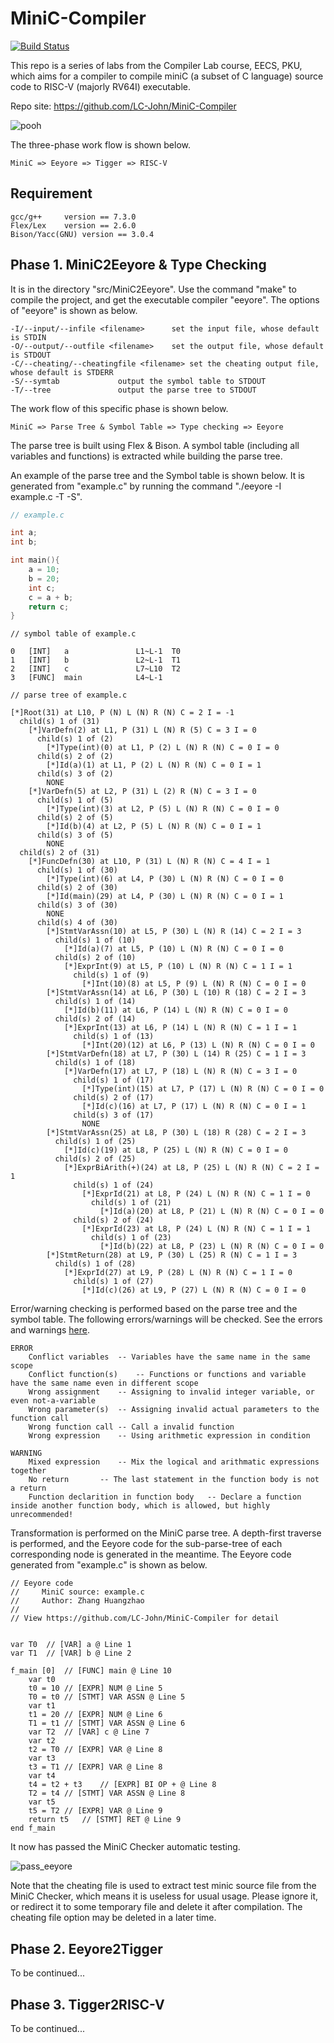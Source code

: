 # MiniC-Compiler

[![Build Status](https://travis-ci.org/LC-John/MiniC-Compiler.svg?branch=master)](https://travis-ci.org/LC-John/MiniC-Compiler)

This repo is a series of labs from the Compiler Lab course, EECS, PKU, which aims for a compiler to compile miniC (a subset of C language) source code to RISC-V (majorly RV64I) executable.

Repo site: https://github.com/LC-John/MiniC-Compiler

![pooh](images/pooh.jpg)

The three-phase work flow is shown below.

```
MiniC => Eeyore => Tigger => RISC-V
```

## Requirement

```
gcc/g++		version == 7.3.0
Flex/Lex	version == 2.6.0
Bison/Yacc(GNU)	version == 3.0.4
```

## Phase 1. MiniC2Eeyore & Type Checking

It is in the directory "src/MiniC2Eeyore". Use the command "make" to compile the project, and get the executable compiler "eeyore". The options of "eeyore" is shown as below.

```
-I/--input/--infile <filename>		set the input file, whose default is STDIN
-O/--output/--outfile <filename>	set the output file, whose default is STDOUT
-C/--cheating/--cheatingfile <filename>	set the cheating output file, whose default is STDERR
-S/--symtab				output the symbol table to STDOUT
-T/--tree				output the parse tree to STDOUT
```

The work flow of this specific phase is shown below.

```
MiniC => Parse Tree & Symbol Table => Type checking => Eeyore
```

The parse tree is built using Flex & Bison. A symbol table (including all variables and functions) is extracted while building the parse tree.

An example of the parse tree and the Symbol table is shown below. It is generated from "example.c" by running the command "./eeyore -I example.c -T -S".

```C
// example.c

int a;
int b;

int main(){
	a = 10;
	b = 20;
	int c;
	c = a + b;
	return c;
}
```
```
// symbol table of example.c

0	[INT] 	a           	L1~L-1	T0
1	[INT] 	b           	L2~L-1	T1
2	[INT] 	c           	L7~L10	T2
3	[FUNC]	main        	L4~L-1

// parse tree of example.c

[*]Root(31) at L10, P (N) L (N) R (N) C = 2 I = -1
  child(s) 1 of (31)
    [*]VarDefn(2) at L1, P (31) L (N) R (5) C = 3 I = 0
      child(s) 1 of (2)
        [*]Type(int)(0) at L1, P (2) L (N) R (N) C = 0 I = 0
      child(s) 2 of (2)
        [*]Id(a)(1) at L1, P (2) L (N) R (N) C = 0 I = 1
      child(s) 3 of (2)
        NONE
    [*]VarDefn(5) at L2, P (31) L (2) R (N) C = 3 I = 0
      child(s) 1 of (5)
        [*]Type(int)(3) at L2, P (5) L (N) R (N) C = 0 I = 0
      child(s) 2 of (5)
        [*]Id(b)(4) at L2, P (5) L (N) R (N) C = 0 I = 1
      child(s) 3 of (5)
        NONE
  child(s) 2 of (31)
    [*]FuncDefn(30) at L10, P (31) L (N) R (N) C = 4 I = 1
      child(s) 1 of (30)
        [*]Type(int)(6) at L4, P (30) L (N) R (N) C = 0 I = 0
      child(s) 2 of (30)
        [*]Id(main)(29) at L4, P (30) L (N) R (N) C = 0 I = 1
      child(s) 3 of (30)
        NONE
      child(s) 4 of (30)
        [*]StmtVarAssn(10) at L5, P (30) L (N) R (14) C = 2 I = 3
          child(s) 1 of (10)
            [*]Id(a)(7) at L5, P (10) L (N) R (N) C = 0 I = 0
          child(s) 2 of (10)
            [*]ExprInt(9) at L5, P (10) L (N) R (N) C = 1 I = 1
              child(s) 1 of (9)
                [*]Int(10)(8) at L5, P (9) L (N) R (N) C = 0 I = 0
        [*]StmtVarAssn(14) at L6, P (30) L (10) R (18) C = 2 I = 3
          child(s) 1 of (14)
            [*]Id(b)(11) at L6, P (14) L (N) R (N) C = 0 I = 0
          child(s) 2 of (14)
            [*]ExprInt(13) at L6, P (14) L (N) R (N) C = 1 I = 1
              child(s) 1 of (13)
                [*]Int(20)(12) at L6, P (13) L (N) R (N) C = 0 I = 0
        [*]StmtVarDefn(18) at L7, P (30) L (14) R (25) C = 1 I = 3
          child(s) 1 of (18)
            [*]VarDefn(17) at L7, P (18) L (N) R (N) C = 3 I = 0
              child(s) 1 of (17)
                [*]Type(int)(15) at L7, P (17) L (N) R (N) C = 0 I = 0
              child(s) 2 of (17)
                [*]Id(c)(16) at L7, P (17) L (N) R (N) C = 0 I = 1
              child(s) 3 of (17)
                NONE
        [*]StmtVarAssn(25) at L8, P (30) L (18) R (28) C = 2 I = 3
          child(s) 1 of (25)
            [*]Id(c)(19) at L8, P (25) L (N) R (N) C = 0 I = 0
          child(s) 2 of (25)
            [*]ExprBiArith(+)(24) at L8, P (25) L (N) R (N) C = 2 I = 1
              child(s) 1 of (24)
                [*]ExprId(21) at L8, P (24) L (N) R (N) C = 1 I = 0
                  child(s) 1 of (21)
                    [*]Id(a)(20) at L8, P (21) L (N) R (N) C = 0 I = 0
              child(s) 2 of (24)
                [*]ExprId(23) at L8, P (24) L (N) R (N) C = 1 I = 1
                  child(s) 1 of (23)
                    [*]Id(b)(22) at L8, P (23) L (N) R (N) C = 0 I = 0
        [*]StmtReturn(28) at L9, P (30) L (25) R (N) C = 1 I = 3
          child(s) 1 of (28)
            [*]ExprId(27) at L9, P (28) L (N) R (N) C = 1 I = 0
              child(s) 1 of (27)
                [*]Id(c)(26) at L9, P (27) L (N) R (N) C = 0 I = 0

```

Error/warning checking is performed based on the parse tree and the symbol table. The following errors/warnings will be checked. See the errors and warnings [here](/images/ew.md).

```
ERROR
	Conflict variables	-- Variables have the same name in the same scope
	Conflict function(s)	-- Functions or functions and variable have the same name even in different scope
	Wrong assignment	-- Assigning to invalid integer variable, or even not-a-variable
	Wrong parameter(s)	-- Assigning invalid actual parameters to the function call
	Wrong function call	-- Call a invalid function
	Wrong expression	-- Using arithmetic expression in condition

WARNING	
	Mixed expression	-- Mix the logical and arithmatic expressions together
	No return		-- The last statement in the function body is not a return
	Function declarition in function body	-- Declare a function inside another function body, which is allowed, but highly unrecommended!
```

Transformation is performed on the MiniC parse tree. A depth-first traverse is performed, and the Eeyore code for the sub-parse-tree of each corresponding node is generated in the meantime. The Eeyore code generated from "example.c" is shown as below.

```
// Eeyore code
//     MiniC source: example.c
//     Author: Zhang Huangzhao
//
// View https://github.com/LC-John/MiniC-Compiler for detail


var T0	// [VAR] a @ Line 1
var T1	// [VAR] b @ Line 2

f_main [0]	// [FUNC] main @ Line 10
	var t0
	t0 = 10	// [EXPR] NUM @ Line 5
	T0 = t0	// [STMT] VAR ASSN @ Line 5
	var t1
	t1 = 20	// [EXPR] NUM @ Line 6
	T1 = t1	// [STMT] VAR ASSN @ Line 6
	var T2	// [VAR] c @ Line 7
	var t2
	t2 = T0	// [EXPR] VAR @ Line 8
	var t3
	t3 = T1	// [EXPR] VAR @ Line 8
	var t4
	t4 = t2 + t3	// [EXPR] BI OP + @ Line 8
	T2 = t4	// [STMT] VAR ASSN @ Line 8
	var t5
	t5 = T2	// [EXPR] VAR @ Line 9
	return t5	// [STMT] RET @ Line 9
end f_main

```

It now has passed the MiniC Checker automatic testing.

![pass_eeyore](images/pass_eeyore.png)

Note that the cheating file is used to extract test minic source file from the MiniC Checker, which means it is useless for usual usage. Please ignore it, or redirect it to some temporary file and delete it after compilation. The cheating file option may be deleted in a later time.

## Phase 2. Eeyore2Tigger

To be continued...

## Phase 3. Tigger2RISC-V

To be continued...
